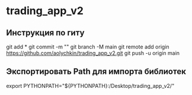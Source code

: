# trading_app_v2
## Инструкция по гиту
git add *
git commit -m ""
git branch -M main
git remote add origin https://github.com/aolychkin/trading_app_v2.git
git push -u origin main

## Экспортировать Path для импорта библиотек
export PYTHONPATH="${PYTHONPATH}:/Desktop/trading_app_v2/"